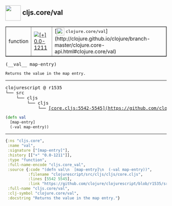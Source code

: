 ## <img width="48px" valign="middle" src="http://i.imgur.com/Hi20huC.png"> cljs.core/val

 <table border="1">
<tr>
<td>function</td>
<td><a href="https://github.com/cljsinfo/api-refs/tree/0.0-1211"><img valign="middle" alt="[+] 0.0-1211" src="https://img.shields.io/badge/+-0.0--1211-lightgrey.svg"></a> </td>
<td>
[<img height="24px" valign="middle" src="http://i.imgur.com/1GjPKvB.png"> <samp>clojure.core/val</samp>](http://clojure.github.io/clojure/branch-master/clojure.core-api.html#clojure.core/val)
</td>
</tr>
</table>

 <samp>
(__val__ map-entry)<br>
</samp>

```
Returns the value in the map entry.
```

---

 <pre>
clojurescript @ r1535
└── src
    └── cljs
        └── cljs
            └── <ins>[core.cljs:5542-5545](https://github.com/clojure/clojurescript/blob/r1535/src/cljs/cljs/core.cljs#L5542-L5545)</ins>
</pre>

```clj
(defn val
  [map-entry]
  (-val map-entry))
```


---

```clj
{:ns "cljs.core",
 :name "val",
 :signature ["[map-entry]"],
 :history [["+" "0.0-1211"]],
 :type "function",
 :full-name-encode "cljs.core_val",
 :source {:code "(defn val\n  [map-entry]\n  (-val map-entry))",
          :filename "clojurescript/src/cljs/cljs/core.cljs",
          :lines [5542 5545],
          :link "https://github.com/clojure/clojurescript/blob/r1535/src/cljs/cljs/core.cljs#L5542-L5545"},
 :full-name "cljs.core/val",
 :clj-symbol "clojure.core/val",
 :docstring "Returns the value in the map entry."}

```
